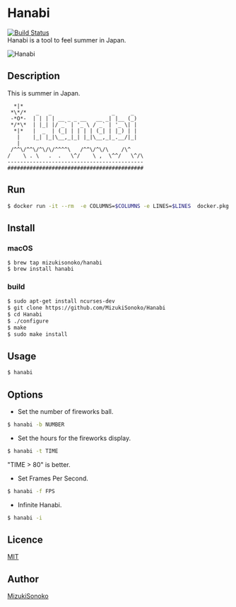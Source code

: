 

Hanabi
====

[![Build Status](https://travis-ci.org/MizukiSonoko/Hanabi.svg?branch=master)](https://travis-ci.org/MizukiSonoko/Hanabi)  
Hanabi is a tool to feel summer in Japan.

![Hanabi](https://github.com/MizukiSonoko/Hanabi/blob/master/images/demo-movie.gif)


## Description
 This is summer in Japan.
```
  *|*
 *\*/*   _   _                   _     _   
 -*O*-  | | | | __ _ _ __   __ _| |__ (_)  
 */*\*  | |_| |/ _` | '_ \ / _` | '_ \| |  
  *|*   |  _  | (_| | | | | (_| | |_) | |  
   |    |_| |_|\__,_|_| |_|\__,_|_.__/|_|  
   |                                       
 /^^\/^^\/^\/\/^^^^\   /^^\/^\/\    /\^    
/    \ . \   .  .   \^/    \ ,  \^^/   \^/\
-------------------------------------------
###########################################
```

## Run

```bash
$ docker run -it --rm  -e COLUMNS=$COLUMNS -e LINES=$LINES  docker.pkg.github.com/mizukisonoko/hanabi/hanabi:1.0 hanabi
```

## Install 

### macOS
```
$ brew tap mizukisonoko/hanabi
$ brew install hanabi
```

### build
```bash
$ sudo apt-get install ncurses-dev
$ git clone https://github.com/MizukiSonoko/Hanabi
$ cd Hanabi
$ ./configure
$ make
$ sudo make install
```

## Usage

```bash
$ hanabi
```

## Options

- Set the number of fireworks ball.
```bash
$ hanabi -b NUMBER
```

- Set the hours for the fireworks display.
```bash
$ hanabi -t TIME
```
"TIME > 80" is better.

- Set Frames Per Second.
```bash
$ hanabi -f FPS
```

- Infinite Hanabi.
```bash
$ hanabi -i
```

## Licence

[MIT](https://github.com/MizukiSonoko/hanabi/blob/master/LICENSE)

## Author

[MizukiSonoko](https://github.com/MizukiSonoko)


